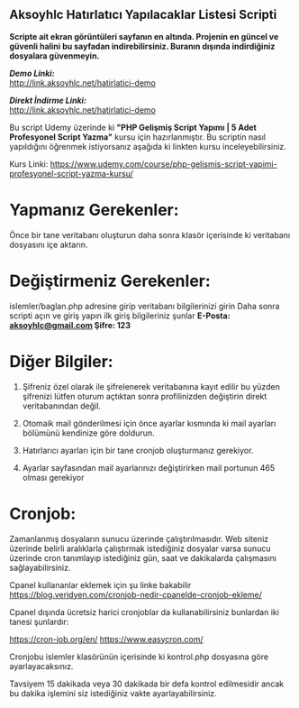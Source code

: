 

## Aksoyhlc Hatırlatıcı Yapılacaklar Listesi Scripti
**Scripte ait ekran görüntüleri sayfanın en altında. Projenin en güncel ve güvenli halini bu sayfadan indirebilirsiniz. Buranın dışında indirdiğiniz dosyalara güvenmeyin.**

***Demo Linki:***  
http://link.aksoyhlc.net/hatirlatici-demo

***Direkt İndirme Linki:***  
http://link.aksoyhlc.net/hatirlatici-demo


Bu script Udemy üzerinde ki **"PHP Gelişmiş Script Yapımı | 5 Adet Profesyonel Script Yazma"** kursu için hazırlanmıştır. Bu scriptin nasıl yapıldığını öğrenmek istiyorsanız aşağıda ki linkten kursu inceleyebilirsiniz.

Kurs Linki: https://www.udemy.com/course/php-gelismis-script-yapimi-profesyonel-script-yazma-kursu/

Yapmanız Gerekenler:
=====================
Önce bir tane veritabanı oluşturun daha sonra klasör içerisinde ki veritabanı dosyasını içe aktarın.

Değiştirmeniz Gerekenler:
=========================
islemler/baglan.php adresine girip veritabanı bilgilerinizi girin
Daha sonra scripti açın ve giriş yapın ilk giriş bilgileriniz şunlar
**E-Posta: aksoyhlc@gmail.com
Şifre: 123**

Diğer Bilgiler:
===============
1) Şifreniz özel olarak ile şifrelenerek veritabanına kayıt edilir bu yüzden şifrenizi lütfen oturum açtıktan sonra profilinizden değiştirin direkt veritabanından değil.

2) Otomaik mail gönderilmesi için önce ayarlar kısmında ki mail ayarları bölümünü kendinize göre doldurun. 

3) Hatırlarıcı ayarları için bir tane cronjob oluşturmanız gerekiyor. 

4) Ayarlar sayfasından mail ayarlarınızı değiştirirken mail portunun 465 olması gerekiyor

Cronjob: 
===============
Zamanlanmış dosyaların sunucu üzerinde çalıştırılmasıdır. Web siteniz üzerinde belirli aralıklarla çalıştırmak istediğiniz dosyalar varsa sunucu üzerinde cron tanımlayıp istediğiniz gün, saat ve dakikalarda çalışmasını sağlayabilirsiniz.

Cpanel kullananlar eklemek için şu linke bakabilir https://blog.veridyen.com/cronjob-nedir-cpanelde-cronjob-ekleme/

Cpanel dışında ücretsiz harici cronjoblar da kullanabilirsiniz bunlardan iki tanesi şunlardır:

https://cron-job.org/en/
https://www.easycron.com/

Cronjobu islemler klasörünün içerisinde ki kontrol.php dosyasına göre ayarlayacaksınız.

Tavsiyem 15 dakikada veya 30 dakikada bir defa kontrol edilmesidir ancak bu dakika işlemini siz istediğiniz vakte ayarlayabilirsiniz. 

